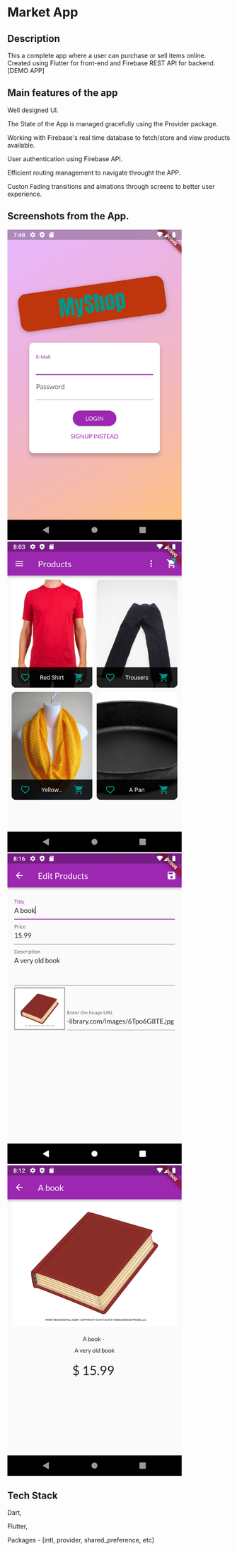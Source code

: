 # Market App

## Description

This a complete app where a user can purchase or sell items online. Created using Flutter for front-end and Firebase REST API for backend. [DEMO APP]

## Main features of the app

Well designed UI.

The State of the App is managed gracefully using the Provider package.

Working with Firebase's real time database to fetch/store and view products available.

User authentication using Firebase API.

Efficient routing management to navigate throught the APP.

Custon Fading transitions and aimations through screens to better user experience.

## Screenshots from the App.

<img src = "/Screenshots/1.png" height = "700"> <img src = "/Screenshots/3.png" height = "700">
<img src = "/Screenshots/7.png" height = "700"> <img src = "/Screenshots/10.png" height = "700">

## Tech Stack 

Dart,

Flutter,

Packages - [intl, provider, shared_preference, etc]






